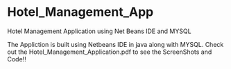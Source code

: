 # Hotel_Management_App
Hotel Management Application using Net Beans IDE and MYSQL

The Appliction is built using Netbeans IDE in java along with MYSQL.
Check out the Hotel_Management_Application.pdf to see the ScreenShots and Code!!
